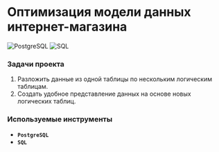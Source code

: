 # **Оптимизация модели данных интернет-магазина**

![PostgreSQL](https://img.shields.io/badge/-PostgreSQL-salad)
![SQL](https://img.shields.io/badge/-SQL-pink)

### **Задачи проекта**

1. Разложить данные из одной таблицы по нескольким логическим таблицам.
2. Создать удобное представление данных на основе новых логических таблиц.

### **Используемые инструменты**

- **`PostgreSQL`**
- **`SQL`**


